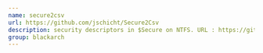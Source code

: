 ```yaml
---
name: secure2csv
url: https://github.com/jschicht/Secure2Csv
description: security descriptors in $Secure on NTFS. URL : https://github.com/jschicht/Secure2Csv Groups : blackarch blackarch-forensic blackarch-windows
group: blackarch
---
```

